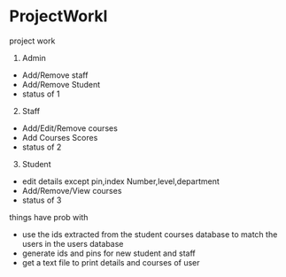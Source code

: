# ProjectWorkl
project work

1) Admin
 - Add/Remove staff
 - Add/Remove Student 
 - status of 1


2) Staff 
 - Add/Edit/Remove courses
 - Add Courses Scores
 - status of 2


3) Student
 - edit details except pin,index Number,level,department
 - Add/Remove/View courses
 - status of 3

things have prob with 
 - use the ids extracted from the student courses database to match the users in the users database
 - generate ids and pins for new student and staff
 - get a text file to print details and courses of user

